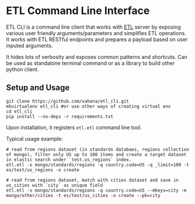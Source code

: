 # ETL Command Line Interface

ETL CLI is a command line client that works with [ETL](https://github.com/vahana/etl) server by exposing various user friendly arguments/parameters and simplifies ETL operations. It works with ETL RESTful endpoints and prepares a payload based on user inputed arguments. 

It hides lots of verbosity and exposes common patterns and shortcuts. Can be used as standalone terminal command or as a library to build other python client.

## Setup and Usage
```
git clone https://github.com/vahana/etl_cli.git
mkvirtualenv etl_cli #or use other ways of creating virtual env
cd etl_cli
pip install --no-deps -r requirements.txt
```

Upon installation, it registers `etl.etl` command line tool.

Typical usage example:

```
# read from regions dataset (in standards databaes, regions collection of mongo), filter only US up to 100 items and create a target dataset in elastic search under `test.us_regions` index.
etl.etl -s mongo/standards/regions -q country.code=US -q _limit=100 -t es/test/us_regions -o create

# read from regions dataset, match with cities dataset and save in us_cities with `city` as unique field
etl.etl -s mongo/standards/regions -q country.code=US --mkeys=city -m mongo/other/cities -t es/test/us_cities -o create --pk=city

```
